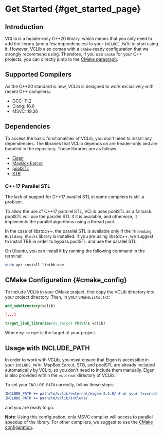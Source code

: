 # Get Started     {#get_started_page}

## Introduction

VCLib is a header-only C++20 library, which means that you only need to add the library (and a few dependencies) to your `INCLUDE_PATH` to start using it. However, VCLib also comes with a `cmake`-ready configuration that we strongly recommend using. Therefore, if you use `cmake` for your C++ projects, you can directly jump to the [CMake paragraph](#cmake_config).

## Supported Compilers

As the C++20 standard is new, VCLib is designed to work exclusively with recent C++ compilers::

   * GCC: 11.2
   * Clang: 16.0
   * MSVC: 19.36

## Dependencies

To access the basic functionalities of VCLib, you don't need to install any dependencies. The libraries that VCLib depends on are header-only and are bundled in the repository. These libraries are as follows:

   * [Eigen](https://eigen.tuxfamily.org/index.php?title=Main_Page)
   * [MapBox Earcut](https://github.com/mapbox/earcut.hpp)
   * [poolSTL](https://github.com/alugowski/poolSTL)
   * [STB](https://github.com/nothings/stb)

### C++17 Parallel STL

The lack of support for C++17 parallel STL in some compilers is still a problem.

To allow the use of C++17 parallel STL, VCLib uses poolSTL as a fallback. poolSTL
will use the parallel STL if it is available, and otherwise, it implements the 
parallel algorithms using a thread pool.

In the case of libstdc++, the parallel STL is available only if the `Threading Building Blocks`
library is installed. If you are using libstdc++, we suggest to install TBB in 
order to bypass poolSTL and use the parallel STL.

On Ubuntu, you can install it by running the following command in the terminal:

```bash
sudo apt install libtbb-dev
```

## CMake Configuration {#cmake_config}

To include VCLib in your CMake project, first copy the VCLib directory into your project directory. Then, in your `CMakeLists.txt`:

```cmake
add_subdirectory(vclib)

[...]

target_link_libraries(my_target PRIVATE vclib)
```

Where `my_target` is the target of your project.
## Usage with INCLUDE_PATH

In order to work with VCLib, you must ensure that Eigen is accessible in your `INCLUDE_PATH`.
MapBox Earcut, STB, and poolSTL are already included automatically by VCLib, so you don't need to include them manually. Eigen is also provided within the `external` directory of VCLib.

To set your `INCLUDE_PATH` correctly, follow these steps:

```cmake
INCLUDE_PATH += path/to/vclib/external/eigen-3.4.0/ # or your favorite Eigen version
INCLUDE_PATH += path/to/vclib/include/
```

and you are ready to go.

**Note**: Using this configuration, only MSVC compiler will access to parallel speedup of the library. For other compilers, we suggest to use the [CMake configuration](#cmake_config).